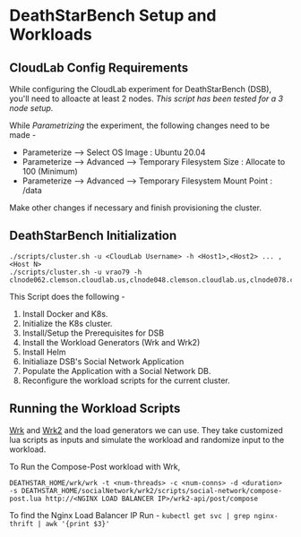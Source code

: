 # DeathStarBench Setup and Workloads

## CloudLab Config Requirements

While configuring the CloudLab experiment for DeathStarBench (DSB), you'll need to alloacte at least 2 nodes. 
_This script has been tested for a 3 node setup._

While *Parametrizing* the experiment, the following changes need to be made -
- Parameterize --> Select OS Image : Ubuntu 20.04
- Parameterize --> Advanced --> Temporary Filesystem Size : Allocate to 100 (Minimum)
- Parameterize --> Advanced --> Temporary Filesystem Mount Point  : /data

Make other changes if necessary and finish provisioning the cluster.

## DeathStarBench Initialization

```
./scripts/cluster.sh -u <CloudLab Username> -h <Host1>,<Host2> ... ,<Host N>
./scripts/cluster.sh -u vrao79 -h clnode062.clemson.cloudlab.us,clnode048.clemson.cloudlab.us,clnode078.clemson.cloudlab.us
```
This Script does the following -
1. Install Docker and K8s.
2. Initialize the K8s cluster.
3. Install/Setup the Prerequisites for DSB 
4. Install the Workload Generators (Wrk and Wrk2)
5. Install Helm
6. Initialiaze DSB's Social Network Application
7. Populate the Application with a Social Network DB.
8. Reconfigure the workload scripts for the current cluster.


## Running the Workload Scripts

[Wrk](https://github.com/wg/wrk) and [Wrk2](https://github.com/giltene/wrk2) and the load generators we can use. 
They take customized lua scripts as inputs and simulate the workload and randomize input to the workload.

To Run the Compose-Post workload with Wrk, 
```
DEATHSTAR_HOME/wrk/wrk -t <num-threads> -c <num-conns> -d <duration>  -s DEATHSTAR_HOME/socialNetwork/wrk2/scripts/social-network/compose-post.lua http://<NGINX LOAD BALANCER IP>/wrk2-api/post/compose
```

To find the Nginx Load Balancer IP Run - `kubectl get svc | grep nginx-thrift | awk '{print $3}'`
